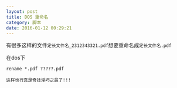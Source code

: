 ```yaml
---
layout: post
title: DOS 重命名
category: 脚本
date: 2016-01-12 00:29:21
---
```


有很多这样的文件`定长文件名_2312343321.pdf`想要重命名成`定长文件名.pdf`

在dos下
```
rename *.pdf ?????.pdf
```

    这样也行真是奇技淫巧之最了!!!
